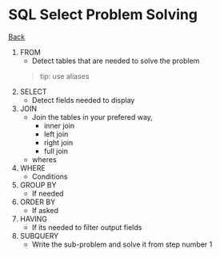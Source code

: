 # SQL Select Problem Solving

[Back](../Knowledge.md)

1. FROM
   - Detect tables that are needed to solve the problem
    > tip: use aliases
2. SELECT
   - Detect fields needed to display
3. JOIN
   - Join the tables in your prefered way,
     - inner join
     - left join
     - right join
     - full join
   - wheres
4. WHERE
   - Conditions
5. GROUP BY
   - If needed
6. ORDER BY
   - If asked
7. HAVING
   - If its needed to filter output fields
8. SUBQUERY
   - Write the sub-problem and solve it from step number 1
